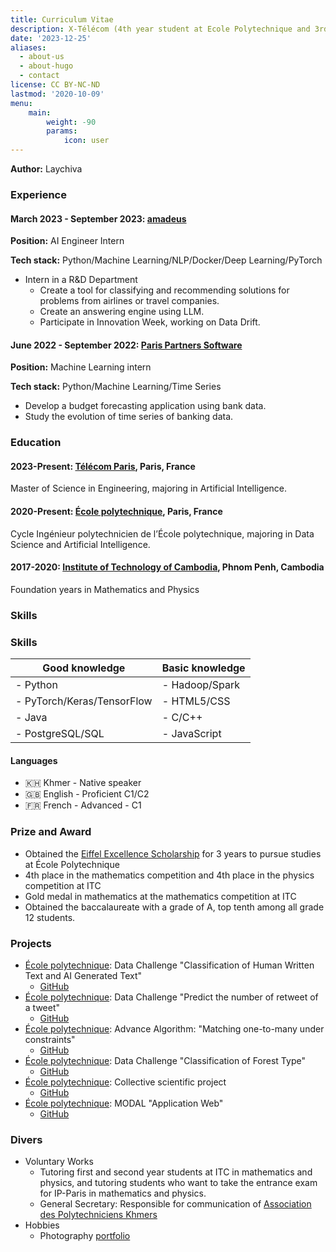 ```yaml
---
title: Curriculum Vitae
description: X-Télécom (4th year student at Ecole Polytechnique and 3rd year student at Télécom Paris, majoring in Data Science and AI.
date: '2023-12-25'
aliases:
  - about-us
  - about-hugo
  - contact
license: CC BY-NC-ND
lastmod: '2020-10-09'
menu:
    main: 
        weight: -90
        params:
            icon: user
---
```


**Author:** Laychiva

<!-- ![Profile Picture](./img/chiva.jpg) -->

<!-- - [Facebook](https://www.facebook.com/laychiva/) -->
<!-- - [Twitter](https://twitter.com/laychiva) -->
<!-- - [GitHub](https://github.com/Laychiva) -->
<!-- - [Instagram](https://www.instagram.com/laychivachhout/) -->
<!-- - [LinkedIn](https://www.linkedin.com/in/laychiva-chhout-0789a41ab/) -->

### Experience

#### March 2023 - September 2023: [amadeus](https://amadeus.com/fr)
**Position:** AI Engineer Intern

**Tech stack:** Python/Machine Learning/NLP/Docker/Deep Learning/PyTorch

- Intern in a R&D Department
  - Create a tool for classifying and recommending solutions for problems from airlines or travel companies.
  - Create an answering engine using LLM.
  - Participate in Innovation Week, working on Data Drift.

#### June 2022 - September 2022: [Paris Partners Software](https://www.parispartners.com)
**Position:** Machine Learning intern

**Tech stack:** Python/Machine Learning/Time Series

- Develop a budget forecasting application using bank data.
- Study the evolution of time series of banking data.

### Education

#### 2023-Present: [Télécom Paris](https://www.telecom-paris.fr), Paris, France
Master of Science in Engineering, majoring in Artificial Intelligence.

#### 2020-Present: [École polytechnique](https://www.polytechnique.edu/), Paris, France
Cycle Ingénieur polytechnicien de l’École polytechnique, majoring in Data Science and Artificial Intelligence.

#### 2017-2020: [Institute of Technology of Cambodia](https://itc.edu.kh), Phnom Penh, Cambodia
Foundation years in Mathematics and Physics

### Skills

### Skills

| **Good knowledge**      | **Basic knowledge**  |
| ----------------------- | -------------------- |
| - Python                | - Hadoop/Spark       |
| - PyTorch/Keras/TensorFlow | - HTML5/CSS       |
| - Java                  | - C/C++              |
| - PostgreSQL/SQL        | - JavaScript         |


#### Languages
- 🇰🇭 Khmer - Native speaker
- 🇬🇧 English - Proficient C1/C2
- 🇫🇷 French - Advanced - C1

### Prize and Award
- Obtained the [Eiffel Excellence Scholarship](https://www.campusfrance.org/en/eiffel-scholarship-program-of-excellence) for 3 years to pursue studies at École Polytechnique
- 4th place in the mathematics competition and 4th place in the physics competition at ITC
- Gold medal in mathematics at the mathematics competition at ITC
- Obtained the baccalaureate with a grade of A, top tenth among all grade 12 students.

### Projects
- [École polytechnique](https://www.polytechnique.edu/): Data Challenge "Classification of Human Written Text and AI Generated Text"
  - [GitHub](https://github.com/Laychiva/Text-Classification)
- [École polytechnique](https://www.polytechnique.edu/): Data Challenge "Predict the number of retweet of a tweet"
  - [GitHub](https://github.com/Laychiva/retweettwitter)
- [École polytechnique](https://www.polytechnique.edu/): Advance Algorithm: "Matching one-to-many under constraints"
  - [GitHub](https://github.com/Laychiva/AdvanceAlgorithmProject)
- [École polytechnique](https://www.polytechnique.edu/): Data Challenge "Classification of Forest Type"
  - [GitHub](https://github.com/Laychiva/Forest-classification)
- [École polytechnique](https://www.polytechnique.edu/): Collective scientific project
  - [GitHub](https://github.com/Laychiva/psc.java.autoparallel)
- [École polytechnique](https://www.polytechnique.edu/): MODAL "Application Web"
  - [GitHub](https://github.com/liu0080/ModalProject)

### Divers
- Voluntary Works
  - Tutoring first and second year students at ITC in mathematics and physics, and tutoring students who want to take the entrance exam for IP-Paris in mathematics and physics.
  - General Secretary: Responsible for communication of [Association des Polytechniciens Khmers](axkhmer.org)
- Hobbies
  - Photography [portfolio](https://www.instagram.com/leptitpouce__/)

